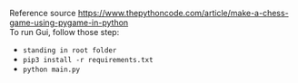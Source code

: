 Reference source https://www.thepythoncode.com/article/make-a-chess-game-using-pygame-in-python</br>
To run Gui, follow those step:
- `standing in root folder`
- `pip3 install -r requirements.txt`
- `python main.py`
